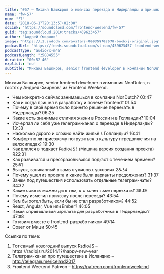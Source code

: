```yaml
---
title: "#57 – Михаил Башкиров о нюансах переезда в Нидерланды и причинах ухода из RadioJS"
name: "fw-57"
num: "57"
date: "2018-06-17T20:13:57+02:00"
scLink: "https://soundcloud.com/frontend-weekend/fw-57"
guid: "tag:soundcloud,2010:tracks/459623457"
author: "Андрей Смирнов"
image: "https://i1.sndcdn.com/avatars-000358703579-bnobxj-original.jpg"
podcastUrl: "https://feeds.soundcloud.com/stream/459623457-frontend-weekend-fw-57.m4a"
podcastType: "audio/x-m4a"
podcastLength: "25884555"
duration: "00:52:46"
explicit: "no"
subtitle: "Михаил Башкиров, senior frontend developer в компании NonDutch, в гостях у Андрея Смирнова из Frontend Weekend. "
---
```

Михаил Башкиров, senior frontend developer в компании NonDutch, в гостях у Андрея Смирнова из Frontend Weekend.  

- Чем конкретно сейчас занимаешься в компании NonDutch? 00:47
- Как и когда пришел в разработку и почему frontend? 01:54
- Почему в своё время было принято решение переехать в Нидерланды? 06:25
- Какие есть значимые отличия жизни в России и в Голландии? 10:04
- Исчерпал ли себя уже телеграм-канал о переезде в Нидерланды? 13:38
- Насколько дорого и сложно найти жильё в Голландии? 16:41
- Комфортно ли приезжему погрузиться в культуру передвижения на велосипедах? 19:30
- Как влился в подкаст RadioJS? (Мишина версия создания проекта) R22:31
- Как развивался и преобразовывался подкаст с течением времени? 25:51
- Выпуск, записанный в самых ужасных условиях 28:24
- Почему ушел из проекта и какие были варианты продолжения? 31:37
- Зачем под путешествия использовать отдельные телеграм-чаты? 34:32
- Какие советы можно дать тем, кто хочет тоже переехать? 38:19
- Почему изменил прическу после переезда? 43:54
- Кем бы хотел быть, если бы не стал разработчиком? 44:52
- React, Angular, Vue или Ember? 46:05
- Какая справедливая зарплата для разработчика в Нидерландах? 47:08
- Готовим вместе с frontend-разработчиком 49:14
- Совет от Миши 50:45

Ссылки по теме:
1) Тот самый новогодний выпуск RadioJS – https://radiojs.ru/2014/12/happy-new-year
2) Телеграм-канал про путешествие в Исландию – http://telegram.me/iceland2017
3) Frontend Weekend Patreon – https://patreon.com/frontendweekend